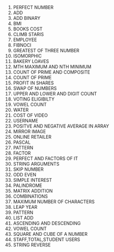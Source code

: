 1. PERFECT NUMBER
2. ADD
3. ADD BINARY
4. BMI
5. BOOKS COST
6. CLIMB STARIS
7. EMPLOYEE
8. FIBNOCI
9. GREATEST OF THREE NUMBER
10. ISOMORPHIC
11. BAKERY LOAVES
12. MTH MAXIMUM AND NTH MINIMUM
13. COUNT OF PRIME AND COMPOSITE
14. COUNT OF PRIME
15. PROFIT IN SHARES
16. SWAP OF NUMBERS
17. UPPER AND LOWER AND DIGIT COUNT
18. VOTING ELIGIBILTY
19. VOWEL COUNT
20. WATER
21. COST OF VIDEO 
22. USERNAME
23. POSITVE AND NEGATIVE AVERAGE IN ARRAY
24. MIRROR IMAGE
25. ONLINE RETAILER
26. PASCAL
27. PATTERN
28. FACTOR
29. PERFECT AND FACTORS OF IT
30. STRING ARGUMENTS
31. SKIP NUMBER
32. ODD EVEN
33. SIMPLE INTEREST
34. PALINDROME
35. MATRIX ADDITION
36. COMBINATIONS
37. MAXIMUM NUMBER OF CHARACTERS
38. LEAP YEAR
39. PATTERN
40. LIST ADD
41. ASCENDING AND DESCENDING
42. VOWEL COUNT
43. SQUARE AND CUBE OF A NUMBER
44. STAFF,TOTAL,STUDENT USERS
45. STRING REVERSE
